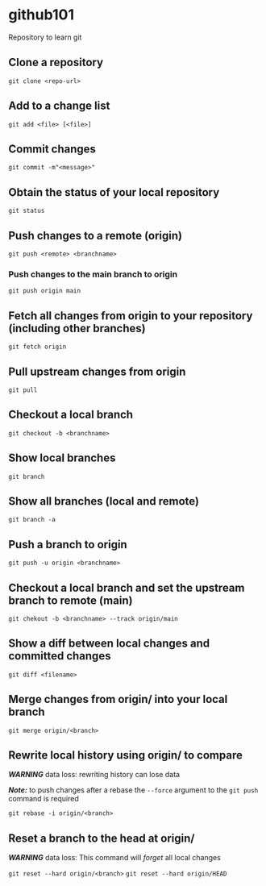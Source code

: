 # github101

Repository to learn git

## Clone a repository

`git clone <repo-url>`

## Add to a change list

`git add <file> [<file>]`

## Commit changes

`git commit -m"<message>"`

## Obtain the status of your local repository

`git status`

## Push changes to a remote (origin)

`git push <remote> <branchname>`

### Push changes to the main branch to origin

`git push origin main`

## Fetch all changes from origin to your repository (including other branches)

`git fetch origin`

## Pull upstream changes from origin

`git pull`

## Checkout a local branch

`git checkout -b <branchname>`

## Show local branches

`git branch`

## Show all branches (local and remote)

`git branch -a`

## Push a branch to origin

`git push -u origin <branchname>`

## Checkout a local branch and set the upstream branch to remote (main)

`git chekout -b <branchname> --track origin/main`

## Show a diff between local changes and committed changes

`git diff <filename>`

## Merge changes from origin/<branch> into your local branch

`git merge origin/<branch>`

## Rewrite local history using origin/<branch> to compare

**_WARNING_** data loss: rewriting history can lose data

**_Note:_** to push changes after a rebase the `--force` argument to the `git push` command is required

`git rebase -i origin/<branch>`

## Reset a branch to the head at origin/<branch>

**_WARNING_** data loss: This command will _forget_ all local changes

`git reset --hard origin/<branch>`
`git reset --hard origin/HEAD`

